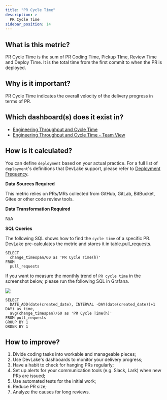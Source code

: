 ```yaml
---
title: "PR Cycle Time"
description: >
  PR Cycle Time
sidebar_position: 14
---
```


## What is this metric? 
PR Cycle Time is the sum of PR Coding Time, Pickup TIme, Review Time and Deploy Time. It is the total time from the first commit to when the PR is deployed.

## Why is it important?
PR Cycle Time indicates the overall velocity of the delivery progress in terms of PR. 

## Which dashboard(s) does it exist in?
- [Engineering Throughput and Cycle Time](../../../livedemo/EngineeringLeads/EngineeringThroughputAndCycleTime)
- [Engineering Throughput and Cycle Time - Team View](../../../livedemo/EngineeringLeads/EngineeringThroughputAndCycleTimeTeamView)


## How is it calculated?
You can define `deployment` based on your actual practice. For a full list of `deployment`'s definitions that DevLake support, please refer to [Deployment Frequency](/docs/Metrics/DeploymentFrequency.md).

<b>Data Sources Required</b>

This metric relies on PRs/MRs collected from GitHub, GitLab, BitBucket, Gitee or other code review tools.

<b>Data Transformation Required</b>

N/A

<b>SQL Queries</b>

The following SQL shows how to find the `cycle time` of a specific PR. DevLake pre-calculates the metric and stores it in table.pull_requests.

```
SELECT
  change_timespan/60 as 'PR Cycle Time(h)'
FROM
  pull_requests
```


If you want to measure the monthly trend of `PR cycle time` in the screenshot below, please run the following SQL in Grafana. 

![](/img/Metrics/pr-cycle-time-monthly.png)

```
SELECT 
  DATE_ADD(date(created_date), INTERVAL -DAY(date(created_date))+1 DAY) as time,
  avg(change_timespan)/60 as 'PR Cycle Time(h)'
FROM pull_requests
GROUP BY 1
ORDER BY 1
```


## How to improve?
1. Divide coding tasks into workable and manageable pieces;
2. Use DevLake's dashboards to monitor your delivery progress;
3. Have a habit to check for hanging PRs regularly;
4. Set up alerts for your communication tools (e.g. Slack, Lark) when new PRs are issued;
2. Use automated tests for the initial work;
5. Reduce PR size;
6. Analyze the causes for long reviews.